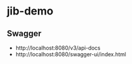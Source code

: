 # jib-demo

## Swagger

- http://localhost:8080/v3/api-docs
- http://localhost:8080/swagger-ui/index.html
